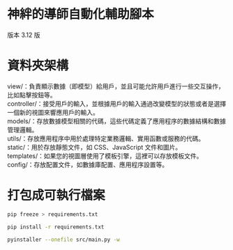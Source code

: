 # 神絆的導師自動化輔助腳本

版本 3.12 版

# 資料夾架構

view/：負責顯示數據（即模型）給用戶，並且可能允許用戶進行一些交互操作，比如點擊按鈕等。  
controller/：接受用戶的輸入，並根據用戶的輸入通過改變模型的狀態或者是選擇一個新的視圖來響應用戶的輸入。  
models/：存放數據模型相關的代碼，這些代碼定義了應用程序的數據結構和數據管理邏輯。  
utils/：存放應用程序中用於處理特定業務邏輯、實用函數或服務的代碼。  
static/：用於存放靜態文件，如 CSS、JavaScript 文件和圖片。  
templates/：如果您的視圖層使用了模板引擎，這裡可以存放模板文件。  
config/：存放配置文件，如數據庫配置、應用程序設置等。

# 打包成可執行檔案

```zsh
pip freeze > requirements.txt
```

```zsh
pip install -r requirements.txt
```

```zsh
pyinstaller --onefile src/main.py -w
```
